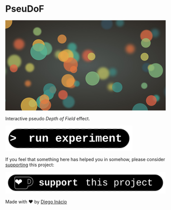 # PseuDoF

[![preview](thumb.jpg)](https://diegoinacio.github.io/svg-experiments/svg-experiment-005/index.html)

Interactive pseudo _Depth of Field_ effect.

[![run experiment](../assets/icon/run_experiment.svg)](https://diegoinacio.github.io/svg-experiments/svg-experiment-005/index.html)

If you feel that something here has helped you in somehow, please consider [supporting](https://ko-fi.com/diegoinacio/) this project:

[![support this project](../assets/icon/support_this_project.svg)](https://ko-fi.com/diegoinacio/)

Made with ❤️ by [Diego Inácio](https://diegoinacio.github.io/)
